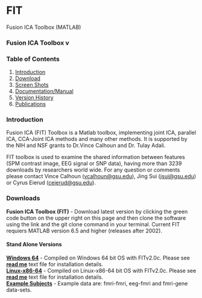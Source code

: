 # FIT
Fusion ICA Toolbox (MATLAB)

<!-- PLEASE DO NOT EDIT THIS LINE OR LINE BELOW -->
### Fusion ICA Toolbox v
<!-- PLEASE DO NOT EDIT ABOVE THIS LINE -->

### Table of Contents
1. [Introduction](#secIntro)
2. [Download](#secDownload)
3. [Screen Shots](#secScreen)
4. [Documentation/Manual](#manual)
5. [Version History](#secVerHist)
6. [Publications](#pubs)

### Introduction <a name="secIntro"></a>
Fusion ICA (FIT) Toolbox is a Matlab toolbox, implementing joint ICA, parallel ICA, CCA-Joint ICA methods and many other methods. It is supported by the NIH and NSF grants to Dr.Vince Calhoun and Dr. Tulay Adali.

FIT toolbox is used to examine the shared information between features (SPM contrast image, EEG signal or SNP data), having more than 3239 downloads by researchers world wide. For any question or comments please contact Vince Calhoun (vcalhoun@gsu.edu), Jing Sui (jsui@gsu.edu) or Cyrus Eierud (ceierud@gsu.edu).

### Downloads <a name="secDownload"></a>
**Fusion ICA Toolbox (FIT)**  - Download latest version by clicking the green code button on the upper right on this page and then clone the software using the link and the git clone command in your terminal. Current FIT requiers MATLAB version 6.5 and higher (releases after 2002).<br>
#### Stand Alone Versions
[**Windows 64**](https://trends-public-website-fileshare.s3.amazonaws.com/public_website_files/software/fit/software/stand_alone/windows/FITv2.0c_stand_alone.zip) - Compiled on Windows 64 bit OS with FITv2.0c. Please see [**read me**](https://trends-public-website-fileshare.s3.amazonaws.com/public_website_files/software/fit/software/stand_alone/windows/readme.txt) text file for installation details.<br>
[**Linux-x86-64**](https://trends-public-website-fileshare.s3.amazonaws.com/public_website_files/software/fit/software/stand_alone/linux/FITv2.0c_stand_alone.zip) - Compiled on Linux-x86-64 bit OS with FITv2.0c. Please see [**read me**](https://trends-public-website-fileshare.s3.amazonaws.com/public_website_files/software/fit/software/stand_alone/linux/readme.txt) text file for installation details.<br>
[**Example Subjects**](https://trends-public-website-fileshare.s3.amazonaws.com/public_website_files/software/fit/data/Fusion_Example_Data.zip) - Example data are: fmri-fmri, eeg-fmri and fmri-gene data-sets.<br>

